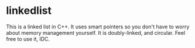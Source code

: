 # linkedlist
This is a linked list in C++. It uses smart pointers so you don't have to worry about memory management yourself. It is doubly-linked, and circular. Feel free to use it, IDC.
